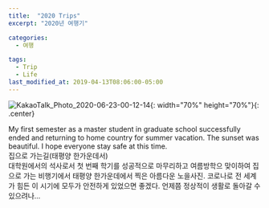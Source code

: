 ```yaml
---
title:  "2020 Trips"
excerpt: "2020년 여행기"

categories:
  - 여행

tags:
  - Trip
  - Life
last_modified_at: 2019-04-13T08:06:00-05:00
---
```

![KakaoTalk_Photo_2020-06-23-00-12-14](https://user-images.githubusercontent.com/43649503/85304227-76648b80-b4e6-11ea-8d9c-66fd8c283ce0.jpeg){: width="70%" height="70%"}{: .center}




<div style="text-align: left">My first semester as a master student in graduate school successfully ended and returning to home country for summer vacation. The sunset was beautiful. I hope everyone stay safe at this time.</div>

<div style="text-align: left">집으로 가는길(태평양 한가운데서)</div>

<div style="text-align: left">대학원에서의 석사로서 첫 번째 학기를 성공적으로 마무리하고 여름방학으 맞이하여 집으로 가는 비행기에서 태평양 한가운데에서 찍은 아름다운 노을사진. 코로나로 전 세계가 힘든 이 시기에 모두가 안전하게 있었으면 좋겠다. 언제쯤 정상적이 생활로 돌아갈 수 있으려나...</div>
